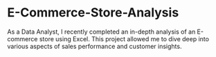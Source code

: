 # E-Commerce-Store-Analysis
As a Data Analyst, I recently completed an in-depth analysis of an E-commerce store using Excel. This project allowed me to dive deep into various aspects of sales performance and customer insights.
